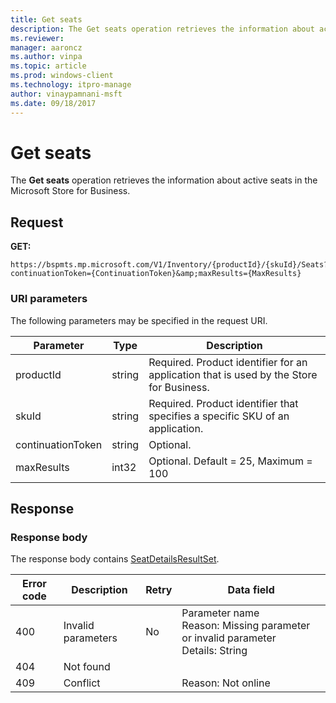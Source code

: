 ```yaml
---
title: Get seats
description: The Get seats operation retrieves the information about active seats in the Microsoft Store for Business.
ms.reviewer: 
manager: aaroncz
ms.author: vinpa
ms.topic: article
ms.prod: windows-client
ms.technology: itpro-manage
author: vinaypamnani-msft
ms.date: 09/18/2017
---
```


# Get seats

The **Get seats** operation retrieves the information about active seats in the Microsoft Store for Business.

## Request

**GET:**

```http
https://bspmts.mp.microsoft.com/V1/Inventory/{productId}/{skuId}/Seats?continuationToken={ContinuationToken}&amp;maxResults={MaxResults}
```

### URI parameters

The following parameters may be specified in the request URI.

|Parameter|Type|Description|
|--- |--- |--- |
|productId|string|Required. Product identifier for an application that is used by the Store for Business.|
|skuId|string|Required. Product identifier that specifies a specific SKU of an application.|
|continuationToken|string|Optional.|
|maxResults|int32|Optional. Default = 25, Maximum = 100|

## Response

### Response body

The response body contains [SeatDetailsResultSet](data-structures-windows-store-for-business.md#seatdetailsresultset).

|Error code|Description|Retry|Data field|
|--- |--- |--- |--- |
|400|Invalid parameters|No|Parameter name <br> Reason: Missing parameter or invalid parameter <br> Details: String|
|404|Not found|||
|409|Conflict||Reason: Not online|



